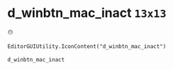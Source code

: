 # d_winbtn_mac_inact `13x13`
<img src="/img/d_winbtn_mac_inact.png" width=13 height=13>

``` CSharp
EditorGUIUtility.IconContent("d_winbtn_mac_inact")
```
```
d_winbtn_mac_inact
```
